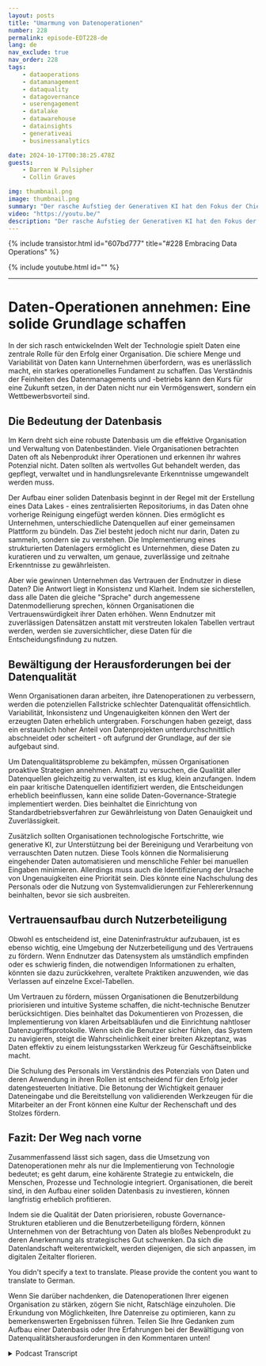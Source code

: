 ```yaml
---
layout: posts
title: "Umarmung von Datenoperationen"
number: 228
permalink: episode-EDT228-de
lang: de
nav_exclude: true
nav_order: 228
tags:
    - dataoperations
    - datamanagement
    - dataquality
    - datagovernance
    - userengagement
    - datalake
    - datawarehouse
    - datainsights
    - generativeai
    - businessanalytics

date: 2024-10-17T00:38:25.478Z
guests:
    - Darren W Pulsipher
    - Collin Graves

img: thumbnail.png
image: thumbnail.png
summary: "Der rasche Aufstieg der Generativen KI hat den Fokus der Chief Innovation Officers (CIOs) von der Infrastrukturverwaltung auf die Informations- und Datenverwaltung verschoben. In dieser Folge interviewt Darren Collin Graves, den Gründer von NorthLabs."
video: "https://youtu.be/"
description: "Der rasche Aufstieg der Generativen KI hat den Fokus der Chief Innovation Officers (CIOs) von der Infrastrukturverwaltung auf die Informations- und Datenverwaltung verschoben. In dieser Folge interviewt Darren Collin Graves, den Gründer von NorthLabs."
---
```


<div>
{% include transistor.html id="607bd777" title="#228 Embracing Data Operations" %}

{% include youtube.html id="" %}
</div>

---

# Daten-Operationen annehmen: Eine solide Grundlage schaffen

In der sich rasch entwickelnden Welt der Technologie spielt Daten eine zentrale Rolle für den Erfolg einer Organisation. Die schiere Menge und Variabilität von Daten kann Unternehmen überfordern, was es unerlässlich macht, ein starkes operationelles Fundament zu schaffen. Das Verständnis der Feinheiten des Datenmanagements und -betriebs kann den Kurs für eine Zukunft setzen, in der Daten nicht nur ein Vermögenswert, sondern ein Wettbewerbsvorteil sind.

## Die Bedeutung der Datenbasis

Im Kern dreht sich eine robuste Datenbasis um die effektive Organisation und Verwaltung von Datenbeständen. Viele Organisationen betrachten Daten oft als Nebenprodukt ihrer Operationen und erkennen ihr wahres Potenzial nicht. Daten sollten als wertvolles Gut behandelt werden, das gepflegt, verwaltet und in handlungsrelevante Erkenntnisse umgewandelt werden muss.

Der Aufbau einer soliden Datenbasis beginnt in der Regel mit der Erstellung eines Data Lakes - eines zentralisierten Repositoriums, in das Daten ohne vorherige Reinigung eingefügt werden können. Dies ermöglicht es Unternehmen, unterschiedliche Datenquellen auf einer gemeinsamen Plattform zu bündeln. Das Ziel besteht jedoch nicht nur darin, Daten zu sammeln, sondern sie zu verstehen. Die Implementierung eines strukturierten Datenlagers ermöglicht es Unternehmen, diese Daten zu kuratieren und zu verwalten, um genaue, zuverlässige und zeitnahe Erkenntnisse zu gewährleisten.

Aber wie gewinnen Unternehmen das Vertrauen der Endnutzer in diese Daten? Die Antwort liegt in Konsistenz und Klarheit. Indem sie sicherstellen, dass alle Daten die gleiche "Sprache" durch angemessene Datenmodellierung sprechen, können Organisationen die Vertrauenswürdigkeit ihrer Daten erhöhen. Wenn Endnutzer mit zuverlässigen Datensätzen anstatt mit verstreuten lokalen Tabellen vertraut werden, werden sie zuversichtlicher, diese Daten für die Entscheidungsfindung zu nutzen.

## Bewältigung der Herausforderungen bei der Datenqualität

Wenn Organisationen daran arbeiten, ihre Datenoperationen zu verbessern, werden die potenziellen Fallstricke schlechter Datenqualität offensichtlich. Variabilität, Inkonsistenz und Ungenauigkeiten können den Wert der erzeugten Daten erheblich untergraben. Forschungen haben gezeigt, dass ein erstaunlich hoher Anteil von Datenprojekten unterdurchschnittlich abschneidet oder scheitert - oft aufgrund der Grundlage, auf der sie aufgebaut sind.

Um Datenqualitätsprobleme zu bekämpfen, müssen Organisationen proaktive Strategien annehmen. Anstatt zu versuchen, die Qualität aller Datenquellen gleichzeitig zu verwalten, ist es klug, klein anzufangen. Indem ein paar kritische Datenquellen identifiziert werden, die Entscheidungen erheblich beeinflussen, kann eine solide Daten-Governance-Strategie implementiert werden. Dies beinhaltet die Einrichtung von Standardbetriebsverfahren zur Gewährleistung von Daten Genauigkeit und Zuverlässigkeit.

Zusätzlich sollten Organisationen technologische Fortschritte, wie generative KI, zur Unterstützung bei der Bereinigung und Verarbeitung von verrauschten Daten nutzen. Diese Tools können die Normalisierung eingehender Daten automatisieren und menschliche Fehler bei manuellen Eingaben minimieren. Allerdings muss auch die Identifizierung der Ursache von Ungenauigkeiten eine Priorität sein. Dies könnte eine Nachschulung des Personals oder die Nutzung von Systemvalidierungen zur Fehlererkennung beinhalten, bevor sie sich ausbreiten.

## Vertrauensaufbau durch Nutzerbeteiligung

Obwohl es entscheidend ist, eine Dateninfrastruktur aufzubauen, ist es ebenso wichtig, eine Umgebung der Nutzerbeteiligung und des Vertrauens zu fördern. Wenn Endnutzer das Datensystem als umständlich empfinden oder es schwierig finden, die notwendigen Informationen zu erhalten, könnten sie dazu zurückkehren, veraltete Praktiken anzuwenden, wie das Verlassen auf einzelne Excel-Tabellen.

Um Vertrauen zu fördern, müssen Organisationen die Benutzerbildung priorisieren und intuitive Systeme schaffen, die nicht-technische Benutzer berücksichtigen. Dies beinhaltet das Dokumentieren von Prozessen, die Implementierung von klaren Arbeitsabläufen und die Einrichtung nahtloser Datenzugriffsprotokolle. Wenn sich die Benutzer sicher fühlen, das System zu navigieren, steigt die Wahrscheinlichkeit einer breiten Akzeptanz, was Daten effektiv zu einem leistungsstarken Werkzeug für Geschäftseinblicke macht.

Die Schulung des Personals im Verständnis des Potenzials von Daten und deren Anwendung in ihren Rollen ist entscheidend für den Erfolg jeder datengesteuerten Initiative. Die Betonung der Wichtigkeit genauer Dateneingabe und die Bereitstellung von validierenden Werkzeugen für die Mitarbeiter an der Front können eine Kultur der Rechenschaft und des Stolzes fördern.

## Fazit: Der Weg nach vorne

Zusammenfassend lässt sich sagen, dass die Umsetzung von Datenoperationen mehr als nur die Implementierung von Technologie bedeutet; es geht darum, eine kohärente Strategie zu entwickeln, die Menschen, Prozesse und Technologie integriert. Organisationen, die bereit sind, in den Aufbau einer soliden Datenbasis zu investieren, können langfristig erheblich profitieren.

Indem sie die Qualität der Daten priorisieren, robuste Governance-Strukturen etablieren und die Benutzerbeteiligung fördern, können Unternehmen von der Betrachtung von Daten als bloßes Nebenprodukt zu deren Anerkennung als strategisches Gut schwenken. Da sich die Datenlandschaft weiterentwickelt, werden diejenigen, die sich anpassen, im digitalen Zeitalter florieren.

You didn't specify a text to translate. Please provide the content you want to translate to German.

Wenn Sie darüber nachdenken, die Datenoperationen Ihrer eigenen Organisation zu stärken, zögern Sie nicht, Ratschläge einzuholen. Die Erkundung von Möglichkeiten, Ihre Datenreise zu optimieren, kann zu bemerkenswerten Ergebnissen führen. Teilen Sie Ihre Gedanken zum Aufbau einer Datenbasis oder Ihre Erfahrungen bei der Bewältigung von Datenqualitätsherausforderungen in den Kommentaren unten!



<details>
<summary> Podcast Transcript </summary>

<p></p>

</details>
